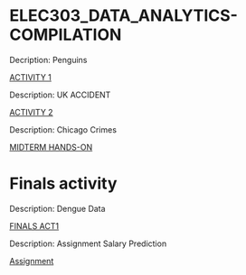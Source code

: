 # ELEC303_DATA_ANALYTICS-COMPILATION

Decription: Penguins

[ACTIVITY 1 ](https://github.com/jpemrdora17/ELEC303_DATA_ANALYTICS/blob/main/activity1.ipynb)


Description: UK ACCIDENT 

[ACTIVITY 2](https://colab.research.google.com/github/jpemrdora17/ELEC303_DATA_ANALYTICS-COMPILATION/blob/main/activity2.ipynb#)

Description: Chicago Crimes 

[MIDTERM HANDS-ON](https://colab.research.google.com/drive/1iqWrTNgzDoRTv4d4hAt-6f6oKPeFiG7z?usp=sharing)


# Finals activity

Description: Dengue Data 

[FINALS ACT1](https://github.com/jpemrdora17/ELEC03-ACTNO1_FINALS)

Description: Assignment Salary Prediction

[Assignment](https://github.com/jpemrdora17/Assignment_Finals/blob/main/LinearRegression_Assignment.ipynb)

